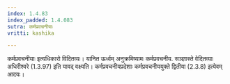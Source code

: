 ```yaml
---
index: 1.4.83
index_padded: 1.4.083
sutra: कर्मप्रवचनीयाः
vritti: kashika

---
```

कर्मप्रवचनीयाः इत्यधिकारो विदितव्यः। यानित ऊर्ध्वम् अनुक्रमिष्यामः कर्मप्रवचनीय. सञ्ज्ञास्ते वेदितव्याः अधिरीश्वरे (1.3.97) इति यावद् वक्ष्यति। कर्मप्रवचनीयप्रदेशाः कर्मप्रवचनीययुक्ते द्वितीया (2.3.8) इत्येवम् आदयः।